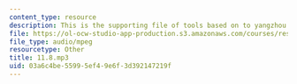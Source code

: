 ```yaml
---
content_type: resource
description: This is the supporting file of tools based on to yangzhou by way of zhenjiang.
file: https://ol-ocw-studio-app-production.s3.amazonaws.com/courses/res-21g-003-learning-chinese-a-foundation-course-in-mandarin-spring-2011/03a6c4be55995ef49e6f3d392147219f_11.8.mp3
file_type: audio/mpeg
resourcetype: Other
title: 11.8.mp3
uid: 03a6c4be-5599-5ef4-9e6f-3d392147219f
---
```

